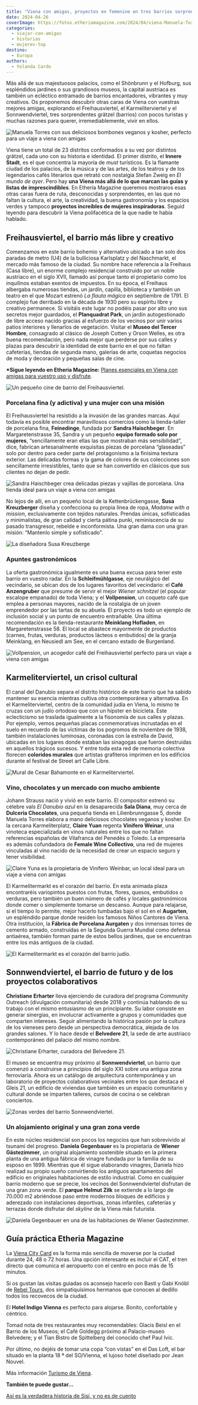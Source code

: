 ```yaml
---
title: "Viena con amigas, proyectos en femenino en tres barrios sorprendentes de la ciudad imperial"
date: 2024-04-26
coverImage: https://fotos.etheriamagazine.com/2024/04/viena-Manuela-Torres.jpg
categories: 
  - viajar-con-amigas
  - historias
  - mujeres-top
destino: 
  - Europa
authors: 
  - Yolanda Cardo
---
```


Más allá de sus majestuosos palacios, como el Shönbrunn y el Hofburg, sus espléndidos 
jardines o sus grandiosos museos, la capital austriaca es también un ecléctico entramado 
de barrios encantadores, vibrantes y muy creativos. Os proponemos descubrir otras caras 
de Viena con vuestras mejores amigas, explorando el Freihausviertel, el 
Karmeliterviertel y el Sonnwendviertel, tres sorprendentes grätzel (barrios) con pocos 
turistas y muchas razones para querer, irremediablemente, vivir en ellos. 

![Manuela Torres con sus deliciosos bombones veganos y kosher, perfecto para un viaje a viena con amigas](https://fotos.etheriamagazine.com/2024/04/viena-Manuela-Torres.jpg "Manuela Torres con sus deliciosos bombones veganos y kosher. © Yolanda Cardo")

Viena tiene un total de 23 distritos conformados a su vez por distintos grätzel, cada 
uno con su historia e identidad. El primer distrito, el **Innere Stadt**, es el que 
concentra la mayoría de _must_ turísticos. Es la flamante ciudad de los palacios, de la 
música y de las artes, de los teatros y de los legendarios cafés literarios que retrató 
con nostalgia Stefan Zweig en _El mundo de ayer_. Pero hay **una Viena más allá de lo 
que marcan las guías y listas de imprescindibles**. En Etheria Magazine queremos 
mostraros esas otras caras fuera de ruta, desconocidas y sorprendentes, en las que no 
faltan la cultura, el arte, la creatividad, la buena gastronomía y los espacios verdes y 
tampoco **proyectos increíbles de mujeres inspiradoras**. Seguid leyendo para descubrir 
la Viena polifacética de la que nadie te había hablado. 

## Freihausviertel, el barrio más libre y creativo

Comenzamos en este barrio bohemio y alternativo ubicado a tan solo dos paradas de metro 
(U4) de la bulliciosa Karlsplatz y del Naschmarkt, el mercado más famoso de la ciudad. 
Su nombre hace referencia a la Freihaus (Casa libre), un enorme complejo residencial 
construido por un noble austriaco en el siglo XVII, llamado así porque tanto el 
propietario como los inquilinos estaban exentos de impuestos. En su época, el Freihaus 
albergaba numerosas tiendas, un jardín, capilla, biblioteca y también un teatro en el 
que Mozart estrenó _La flauta mágica_ en septiembre de 1791. El complejo fue derribado 
en la década de 1930 pero su espíritu libre y creativo permanece. Si visitáis este lugar 
no podéis pasar por alto uno sus secretos mejor guardados, el **Planquadrat Park**, un 
jardín autogestionado de libre acceso nacido gracias al esfuerzo de los vecinos por unir 
varios patios interiores y llenarlos de vegetación. Visitar el **Museo del Tercer 
Hombre**, consagrado al clásico de Joseph Cotten y Orson Welles, es otra buena 
recomendación, pero nada mejor que perderse por sus calles y plazas para descubrir la 
identidad de este barrio en el que no faltan cafeterías, tiendas de segunda mano, 
galerías de arte, coquetas negocios de moda y decoración y pequeñas salas de cine. 

**\*Sigue leyendo en Etheria Magazine:** [Planes esenciales en Viena con amigas para 
vuestro uso y 
disfrute](https://etheriamagazine.com/2022/07/07/que-hacer-en-viena-con-amigas/). 

![Un pequeño cine de barrio del Freihausviertel.](https://fotos.etheriamagazine.com/2024/04/viena-cine-Freihausviertel.jpg "Un pequeño cine de barrio del Freihausviertel. © Yolanda Cardo")

### Porcelana fina (y adictiva) y una mujer con una misión

El Freihausviertel ha resistido a la invasión de las grandes marcas. Aquí todavía es 
posible encontrar maravillosos comercios como la tienda-taller de porcelana fina, 
**Feinedinge**, fundada por **Sandra Haischbeger**. En Margaretenstrasse 35, Sandra y un 
pequeño **equipo formado solo por mujeres**, “sencillamente eran ellas las que mostraban 
más sensibilidad”, dice, fabrican artesanalmente exquisitas piezas de porcelana 
“glaseadas” solo por dentro para ceder parte del protagonismo a la finísima textura 
exterior. Las delicadas formas y la gama de colores de sus colecciones son sencillamente 
irresistibles, tanto que se han convertido en clásicos que sus clientes no dejan de 
pedir. 

![Sandra Haischbeger crea delicadas piezas y vajillas de porcelana. Una tienda ideal para un viaje a viena con amigas](https://fotos.etheriamagazine.com/2024/04/viena-Sandra-Haischbeger.jpg "Sandra Haischbeger crea delicadas piezas y vajillas de porcelana. © Yolanda C.")

No lejos de allí, en un pequeño local de la Kettenbrückengasse, **Susa Kreuzberger** 
diseña y confecciona su propia línea de ropa, _Madame with a mission_, exclusivamente 
con tejidos naturales. Prendas únicas, sofisticadas y minimalistas, de gran calidad y 
cierta pátina punki, reminiscencia de su pasado transgresor, rebelde e inconformista. 
Una gran dama con una gran misión: “Mantenlo simple y sofisticado”. 

![La diseñadora Susa Kreuzberge](https://fotos.etheriamagazine.com/2024/04/viena-diseaadora-Susa-Kreuzberger.jpg "La diseñadora Susa Kreuzberger, una Madame with a mission. © Yolanda Cardo")

### Apuntes gastronómicos

La oferta gastronómica igualmente es una buena excusa para tener este barrio en vuestro 
radar. En la **Schleifmühlgasse**, eje neurálgico del vecindario, se ubican dos de los 
lugares favoritos del vecindario: el **Café Anzengruber** que presume de servir el mejor 
_Wiener schnitzel_ (el popular escalope empanado) de toda Viena; y el **Vollpension**, 
un coqueto café que emplea a personas mayores, nacido de la nostalgia de un joven 
emprendedor por las tartas de su abuela. El proyecto es todo un ejemplo de inclusión 
social y un punto de encuentro entrañable. Una última recomendación es la 
tienda-restaurante **Meinklang Hofladen**, en Margaretenstrasse 58. El local se abastece 
mayormente de productos (carnes, frutas, verduras, productos lácteos o embutidos) de la 
granja Meinklang, en Neusiedl am See, en el cercano estado de Burgenland. 

![Vollpension, un acogedor café del Freihausviertel perfecto para un viaje a viena con amigas](https://fotos.etheriamagazine.com/2024/04/viena-Vollpension.jpg "Vollpension, un acogedor café del Freihausviertel. © Yolanda Cardo")

## Karmeliterviertel, un crisol cultural

El canal del Danubio separa el distrito histórico de este barrio que ha sabido mantener 
su esencia mientras cultiva otra contemporánea y alternativa. En el Karmeliterviertel, 
centro de la comunidad judía en Viena, lo mismo te cruzas con un judío ortodoxo que con 
un hípster en bicicleta. Este eclecticismo se traslada igualmente a la fisonomía de sus 
calles y plazas. Por ejemplo, vemos pequeñas placas conmemorativas incrustadas en el 
suelo en recuerdo de las víctimas de los pogromos de noviembre de 1938, también 
instalaciones luminosas, coronadas con la estrella de David, ubicadas en los lugares 
donde estaban las sinagogas que fueron destruidas en aquellos trágicos sucesos. Y entre 
toda esta red de memoria colectiva florecen **coloridos murales** que artistas 
grafiteros imprimen en los edificios durante el festival de Street art Calle Libre. 

![Mural de Cesar Bahamonte en el Karmeliterviertel.](https://fotos.etheriamagazine.com/2024/04/viena-Mural-Cesa-Bahamonte-Karmeliterviertel.jpg "Mural de César Bahamonte en el Karmeliterviertel. © Yolanda Cardo")

### Vino, chocolates y un mercado con mucho ambiente

Johann Strauss nació y vivió en este barrio. El compositor estrenó su célebre vals _El 
Danubio azul_ en la desaparecida **Sala Diana**, muy cerca de **Dulceria Chocolates**, 
una pequeña tienda en Lilienbrunngasse 5, donde Manuela Torres elabora a mano deliciosos 
chocolates veganos y kosher. En la cercana Karmeliterplatz, **Claire Yuan** regenta 
**Vinifero Weinar**, una vinoteca especializada en vinos naturales entre los que no 
faltan referencias españolas de Vilafranca del Penedès o Toledo. La empresaria es además 
cofundadora de **Female Wine Collectivo**, una red de mujeres vinculadas al vino nacido 
de la necesidad de crear un espacio seguro y tener visibilidad. 

![Claire Yuna es la propietaria de Vinifero Weinbar, un local ideal para un viaje a viena con amigas](https://fotos.etheriamagazine.com/2024/04/viena-Claire-Yuna-Wine-Collective.jpg "Claire Yuna es la propietaria de Vinifero Weinbar y cofundadora del Female Wine Collective. © Yolanda Cardo")

El Karmelitermarkt es el corazón del barrio. En esta animada plaza encontraréis 
variopintos puestos con frutas, flores, quesos, embutidos o verduras, pero también un 
buen número de cafés y locales gastronómicos donde comer o simplemente tomarse un 
descanso. Aunque para relajarse, si el tiempo lo permite, mejor hacerlo tumbadas bajo el 
sol en el **Augarten**, un espléndido parque donde residen los famosos Niños Cantores de 
Viena. Otra institución, la **Fábrica de Porcelana Aurgaten** y dos inmensas torres de 
cemento armado, construidas en la Segunda Guerra Mundial como defensa antiaérea, también 
forman parte de estos bellos jardines, que se encuentran entre los más antiguos de la 
ciudad. 

![El Karmelitermarkt es el corazón del barrio judío.](https://fotos.etheriamagazine.com/2024/04/viena-Karmelitermarkt.jpg "El Karmelitermarkt es el corazón del barrio judío. © Yolanda Cardo")

## Sonnwendviertel, el barrio de futuro y de los proyectos colaborativos

**Christiane Erharter** lleva ejerciendo de curadora del programa Community Outreach 
(divulgación comunitaria) desde 2018 y continúa hablando de su trabajo con el mismo 
entusiasmo de un principiante. Su labor consiste en generar sinergias, en involucrar 
activamente a grupos y comunidades que comparten intereses. Seguir alimentando la 
histórica pasión por la cultura de los vieneses pero desde un perspectiva democrática, 
alejada de los grandes salones. Y lo hace desde el **Belvedere 21**, la sede de arte 
austriaco contemporáneo del palacio del mismo nombre. 

![Christiane Erharter, curadora del Belvedere 21.](https://fotos.etheriamagazine.com/2024/04/viena-Christiane-Erharter-Belvedere.jpg "Christiane Erharter, curadora del Belvedere 21. © Yolanda Cardo")

El museo se encuentra muy próximo al **Sonnwendviertel**, un barrio que comenzó a 
construirse a principios del siglo XXI sobre una antigua zona ferroviaria. Ahora es un 
catálogo de arquitectura contemporánea y un laboratorio de proyectos colaborativos 
vecinales entre los que destaca el Gleis 21, un edificio de viviendas que también es un 
espacio comunitario y cultural donde se imparten talleres, cursos de cocina o se 
celebran conciertos. 

![Zonas verdes del barrio Sonnwendviertel.](https://fotos.etheriamagazine.com/2024/04/viena-zona-verdes-Sonnwendviertel.jpg "Zonas verdes del barrio Sonnwendviertel. © Yolanda Cardo")

### Un alojamiento original y una gran zona verde

En este núcleo residencial son pocos los negocios que han sobrevivido al tsunami del 
progreso. **Daniela Gegenbauer** es la propietaria de **Wiener Gästezimmer**, un 
original alojamiento sostenible situado en la primera planta de una antigua fábrica de 
vinagre fundada por la familia de su esposo en 1899. Mientras que él sigue elaborando 
vinagres, Daniela hizo realizad su propio sueño convirtiendo los antiguos apartamentos 
del edificio en originales habitaciones de estilo industrial. Como en cualquier barrio 
moderno que se precie, los vecinos del Sonnwendviertel disfrutan de una gran zona verde. 
El **parque Helmut Zilk** se extiende a lo largo de 70.000 m2 abriéndose paso entre 
modernos bloques de edificios y aderezado con instalaciones deportivas, zonas 
infantiles, cafeterías y terrazas donde disfrutar del _skyline_ de la Viena más 
futurista. 

![Daniela Gegenbauer en una de las habitaciones de Wiener Gastezimmer.](https://fotos.etheriamagazine.com/2024/04/Daniela-Gegenbauer-en-una-de-las-habitaciones-de-Wiener-Gastezimmer-©-Yolanda-Cardo.jpg "Daniela Gegenbauer en una de las habitaciones de Wiener Gastezimmer. © Yolanda Cardo")

## Guía práctica Etheria Magazine

La [Viena City Card](https://www.wien.info/es/hoteles-y-viajes/vienna-city-card) es la 
forma más sencilla de moverse por la ciudad durante 24, 48 o 72 horas. Una opción 
interesante es incluir el CAT, el tren directo que comunica el aeropuerto con el centro 
en poco más de 15 minutos. 

Si os gustan las visitas guiadas os aconsejo hacerlo con Basti y Gabi Knöbl de [Rebel 
Tours](https://en.rebeltoursvienna.com), dos simpatiquísimos hermanos que conocen al 
dedillo todos los recovecos de la ciudad. 

El **Hotel Indigo Vienna** es perfecto para alojarse. Bonito, confortable y céntrico. 

Tomad nota de tres restaurantes muy recomendables: Glacis Beisl en el Barrio de los 
Museos; el Café Goldegg próximo al Palacio-museo Belvedere; y el Tian Bistro de 
Spittelberg del conocido chef Paul Ivic. 

Por último, no dejéis de tomar una copa “con vistas” en el Das Loft, el bar situado en 
la planta 18 ª del SO/Vienna, el lujoso hotel diseñado por Jean Nouvel. 

Más información [Turismo de Viena](https://www.wien.info/es). 

**También te puede gustar...** 

[Así es la verdadera historia de Sisi, y no es de 
cuento](https://etheriamagazine.com/2022/09/07/museo-sisi-de-viena/)
